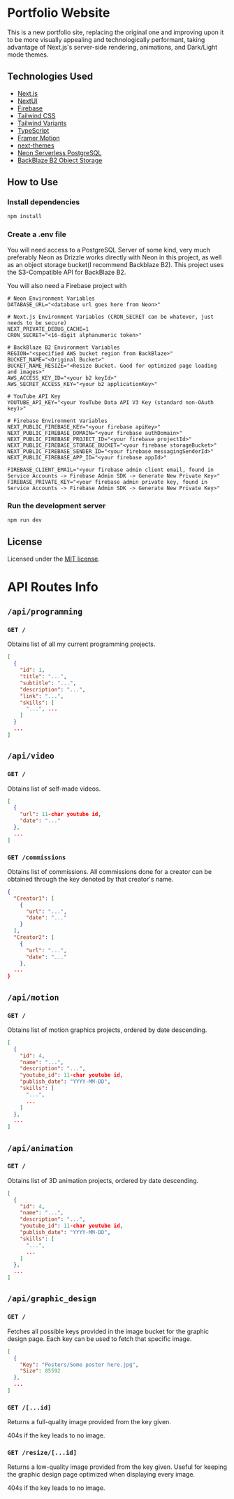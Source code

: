 # Portfolio Website

This is a new portfolio site, replacing the original one and improving upon it to be more visually appealing and technologically performant, taking advantage of Next.js's server-side rendering, animations, and Dark/Light mode themes.

## Technologies Used

- [Next.js](https://nextjs.org/docs/getting-started)
- [NextUI](https://nextui.org/)
- [Firebase](https://firebase.google.com/)
- [Tailwind CSS](https://tailwindcss.com/)
- [Tailwind Variants](https://tailwind-variants.org)
- [TypeScript](https://www.typescriptlang.org/)
- [Framer Motion](https://www.framer.com/motion/)
- [next-themes](https://github.com/pacocoursey/next-themes)
- [Neon Serverless PostgreSQL](https://neon.tech/)
- [BackBlaze B2 Object Storage](https://www.backblaze.com/)

## How to Use

### Install dependencies

```bash
npm install
```
### Create a .env file

You will need access to a PostgreSQL Server of some kind, very much preferably Neon as Drizzle works directly with Neon in this project, as well as an object storage bucket(I recommend Backblaze B2). This project uses the S3-Compatible API for BackBlaze B2.

You will also need a Firebase project with 

```
# Neon Environment Variables
DATABASE_URL="<database url goes here from Neon>"

# Next.js Environment Variables (CRON_SECRET can be whatever, just needs to be secure)
NEXT_PRIVATE_DEBUG_CACHE=1
CRON_SECRET="<16-digit alphanumeric token>"

# BackBlaze B2 Environment Variables
REGION="<specified AWS bucket region from BackBlaze>"
BUCKET_NAME="<Original Bucket>"
BUCKET_NAME_RESIZE="<Resize Bucket. Good for optimized page loading and images>"
AWS_ACCESS_KEY_ID="<your b2 keyId>"
AWS_SECRET_ACCESS_KEY="<your b2 applicationKey>"

# YouTube API Key
YOUTUBE_API_KEY="<your YouTube Data API V3 Key (standard non-OAuth key)>"

# Firebase Environment Variables
NEXT_PUBLIC_FIREBASE_KEY="<your firebase apiKey>"
NEXT_PUBLIC_FIREBASE_DOMAIN="<your firebase authDomain>"
NEXT_PUBLIC_FIREBASE_PROJECT_ID="<your firebase projectId>"
NEXT_PUBLIC_FIREBASE_STORAGE_BUCKET="<your firebase storageBucket>"
NEXT_PUBLIC_FIREBASE_SENDER_ID="<your firebase messagingSenderId>"
NEXT_PUBLIC_FIREBASE_APP_ID="<your firebase appId>"

FIREBASE_CLIENT_EMAIL="<your firebase admin client email, found in Service Accounts -> Firebase Admin SDK -> Generate New Private Key>"
FIREBASE_PRIVATE_KEY="<your firebase admin private key, found in Service Accounts -> Firebase Admin SDK -> Generate New Private Key>"
```

### Run the development server

```bash
npm run dev
```

## License

Licensed under the [MIT license](https://github.com/nextui-org/next-app-template/blob/main/LICENSE).



# API Routes Info

## `/api/programming`

### `GET /`

Obtains list of all my current programming projects.

```json
[
  {
    "id": 1,
    "title": "...",
    "subtitle": "...",
    "description": "...",
    "link": "...",
    "skills": [
      "...", ...
    ]
  }
  ...
]
```

## `/api/video`

### `GET /`

Obtains list of self-made videos. 

```json
[
  {
    "url": 11-char youtube id,
    "date": "..."
  },
  ...
]
```

### `GET /commissions`

Obtains list of commissions. All commissions done for a creator can be obtained through the key denoted by that creator's name.

```json
{
  "Creator1": [
    {
      "url": "...",
      "date": "..."
    }
  ],
  "Creator2": [
    {
      "url": "...",
      "date": "..."
    },
  ...
}
```

## `/api/motion`

### `GET /`

Obtains list of motion graphics projects, ordered by date descending.

```json
[
  {
    "id": 4,
    "name": "...",
    "description": "...",
    "youtube_id": 11-char youtube id,
    "publish_date": "YYYY-MM-DD",
    "skills": [
      "...",
      ...
    ]
  },
  ...
]
```

## `/api/animation`

### `GET /`

Obtains list of 3D animation projects, ordered by date descending.

```json
[
  {
    "id": 4,
    "name": "...",
    "description": "...",
    "youtube_id": 11-char youtube id,
    "publish_date": "YYYY-MM-DD",
    "skills": [
      "...",
      ...
    ]
  },
  ...
]
```

## `/api/graphic_design`

### `GET /`

Fetches all possible keys provided in the image bucket for the graphic design page. Each key can be used to fetch that specific image.

```json
[
  {
    "Key": "Posters/Some poster here.jpg",
    "Size": 85592
  },
  ...
]
```

### `GET /[...id]`

Returns a full-quality image provided from the key given.

404s if the key leads to no image.

### `GET /resize/[...id]`

Returns a low-quality image provided from the key given. Useful for keeping the graphic design page optimized when displaying every image.

404s if the key leads to no image.
